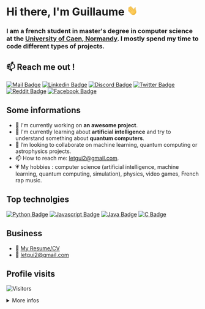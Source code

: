 # Hi there, I'm Guillaume <img src="images/hello_hand.gif" width="28px" alt="Hi !" />

### I am a french student in master's degree in computer science at the [University of Caen, Normandy](http://www.unicaen.fr/). I mostly spend my time to code different types of projects.


## :mailbox: Reach me out !

[![Mail Badge](https://img.shields.io/badge/-letgui2@gmail.com-c0392b?style=flat&labelColor=c0392b&logo=gmail&logoColor=white)](mailto:letgui2@gmail.com) [![Linkedin Badge](https://img.shields.io/badge/-Guillaume%20Letellier-0e76a8?style=flat&labelColor=0e76a8&logo=linkedin&logoColor=white)](https://www.linkedin.com/in/guillaume-letellier/) [![Discord Badge](https://img.shields.io/badge/-HadesGuigui-7289DA?style=flat&labelColor=7289DA&logo=discord&logoColor=white)](https://discordapp.com/users/962737139894845460/) [![Twitter Badge](https://img.shields.io/badge/-@HadesGuigui-1ca0f1?style=flat&labelColor=1ca0f1&logo=twitter&logoColor=white&link=https://twitter.com/GuiguiLet)](https://twitter.com/HadesGuigui) [![Reddit Badge](https://img.shields.io/badge/-Guigui14460-FF4500?style=flat&labelColor=FF4500&logo=reddit&logoColor=white)](https://www.reddit.com/u/Guigui14460) [![Facebook Badge](https://img.shields.io/badge/-Guigui%20Letellier-4267B2?style=flat&labelColor=4267B2&logo=facebook&logoColor=white)](https://www.facebook.com/guiguiletellier.14/) 


## Some informations
- 🔭 I'm currently working on **an awesome project**.
- 🌱 I'm currently learning about **artificial intelligence** and try to understand something about **quantum computers**.
- 👯 I’m looking to collaborate on machine learning, quantum computing or astrophysics projects.
- 📫 How to reach me: letgui2@gmail.com.
- :heartpulse: My hobbies : computer science (artificial intelligence, machine learning, quantum computing, simulation), physics, video games, French rap music.
<!-- - 🤔 I’m looking for help with  -->

## Top technolgies

[![Python Badge](https://img.shields.io/badge/-Python-4584b6?style=for-the-badge&labelColor=black&logo=python&logoColor=4584b6)](#) [![Javascript Badge](https://img.shields.io/badge/-Javascript-f7df1e?style=for-the-badge&labelColor=black&logo=javascript&logoColor=f7df1e)](#) [![Java Badge](https://img.shields.io/badge/-Java-db1f29?style=for-the-badge&labelColor=black&logo=java&logoColor=db1f29)](#) [![C Badge](https://img.shields.io/badge/-C-2472a6?style=for-the-badge&labelColor=black&logo=c&logoColor=2472a6)](#) 


## Business
- :paperclip: [My Resume/CV](documents/resume.pdf)
- :email: letgui2@gmail.com


## Profile visits

![Visitors](https://visitor-badge.laobi.icu/badge?page_id=Guigui14460.Guigui14460)

<details>
<summary>More infos</summary>

### Github stats

[![Guigui14460's github stats](https://github-readme-stats.vercel.app/api?username=Guigui14460&show_icons=true&theme=dracula&hide_border=false)](https://github.com/anuraghazra/github-readme-stats)

### Top languages used in my repos

[![Top Langs](https://github-readme-stats.vercel.app/api/top-langs/?username=Guigui14460&layout=compact)](https://github.com/anuraghazra/github-readme-stats)

<!-- &langs_count=8 -->

## Spotify songs :

[![spotify-github-profile](https://spotify-github-profile.vercel.app/api/view?uid=h4285qfcfvnef8jg13eigdkpo&cover_image=true&theme=default)](https://spotify-github-profile.vercel.app/api/view?uid=h4285qfcfvnef8jg13eigdkpo&redirect=true)

</details>

